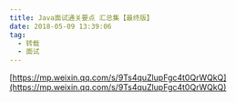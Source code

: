 ```yaml
---
title: Java面试通关要点 汇总集【最终版】
date: 2018-05-09 13:39:06
tag:
  - 转载
  - 面试
---
```

[https://mp.weixin.qq.com/s/9Ts4quZlupFgc4t0QrWQkQ](https://mp.weixin.qq.com/s/9Ts4quZlupFgc4t0QrWQkQ)
